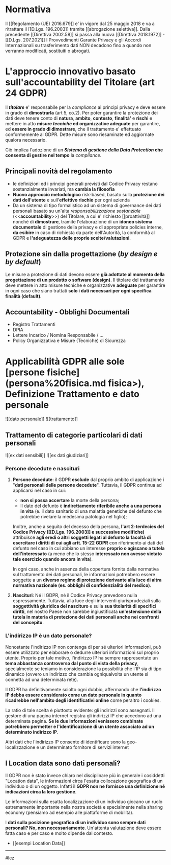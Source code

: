 # Normativa
Il [[Regolamento (UE) 2016.679]] e' in vigore dal 25 maggio 2018 e va a ritrattare il [[D.Lgs. 196.2003]] tramite [[abrogazione selettiva]].
Dalla precedente [[Direttiva 2002.58]] si passa alla nuova [[Direttiva 2018.1972]] - [[D.Lgs. 207.2021]]
I Provvedimenti Garante Privacy e gli Accordi Internazionali su trasferimento dati NON decadono fino a quando non verranno modificati, sostituiti o abrogati.

# L'approccio innovativo basato sull'accountability del Titolare (art 24 GDPR)
Il **_titolare_** e' responsabile per la _compliance_ ai principi privacy e deve essere in grado di **dimostrarla** (art 5, co.2). Per poter garantire la protezione dei dati deve tenere conto di **natura**, **ambito**, **contesto**, **finalità'** e **rischi** e mettere in atto **misure _tecniche_ ed organizzative adeguate** per garantire, ed **essere in grado di dimostrare**, che il trattamento e' effettuato conformemente al GDPR. Dette misure sono riesaminate ed aggiornate qualora necessario.

Ciò implica l'adozione di un **_Sistema di gestione della Data Protection_ che consenta di gestire nel tempo** la _compliance_.

## Principali novità del regolamento
- le definizioni ed i principi generali previsti dal Codice Privacy restano sostanzialmente invariati, ma **cambia la filosofia**
- **Nuovo approccio metodologico** risk-based, basato sulla **protezione dei dati dell'utente** e sull'**effettivo rischio** per ogni azienda
- Da un sistema di tipo formalistico ad un sistema di governance dei dati personali basato su un'alta _responsabilizzazione sostanziale_ (\<\<**accountability**>>)  del Titolare, a cui e' richiesto [[proattività]] nonché di **dimostrare**, tramite l'elaborazione di un **idoneo sistema documentale** di gestione della privacy e di appropriate policies interne, **da esibire** in caso di richiesta da parte dell'Autorità, la conformità al GDPR e **l'adeguatezza delle proprie scelte/valutazioni**.

## Protezione sin dalla progettazione (_by design e by default_)

Le misure a protezione di dati devono essere **già adottate al momento della progettazione di un prodotto o software (design)**.
Il titolare del trattamento deve mettere in atto misure tecniche e organizzative **adeguate** per garantire in ogni caso che siano trattati **solo i dati necessari per ogni specifica finalità (default)**.

## Accountability - Obblighi Documentali
- Registro Trattamenti
- DPIA
- Lettere Incarico / Nomina Responsabile / ...
- Policy Organizzativa e Misure (Tecniche) di Sicurezza

# Applicabilità GDPR alle sole [persone fisiche](persona%20fisica.md fisica>), Definizione Trattamento e dato personale

![[dato personale]]
![[trattamento]]
 
## Trattamento di categorie particolari di dati personali
![[ex dati sensibili]]
![[ex dati giudiziari]]

### Persone decedute e nascituri
1. **Persone decedute**: il GDPR **esclude** dal proprio ambito di applicazione i "**dati personali delle persone decedute**". Tuttavia, il GDPR continua ad applicarsi nel caso in cui:
	-  **non si possa accertare** la morte della persona;
	- Il dato del defunto è **indirettamente riferibile anche a una persona in vita** (e. il dato sanitario di una malattia genetiche del defunto che potrebbe rivelare la medesima patologia nel figlio);

	Inoltre, anche a seguito del decesso della persona, **l'art 2-terdecies del Codice Privacy ([[D.Lgs. 196.2003]] e successive modifiche)** attribuisce **agli eredi o altri soggetti legati al defunto la facoltà di esercitare i diritti di cui agli artt. 15-22 GDPR** con riferimento ai dati del defunto nel caso in cui abbiano un interesse **proprio o agiscano a tutela dell'interessato** (a meno che lo stesso **interessato non avesse vietato tale esercizio quando ancora in vita**).

	In  ogni caso, anche in assenza della copertura fornita dalla normativa sul trattamento dei dati personali, le informazioni potrebbero essere soggette a un **diverso regime di protezione derivante alla luce di altra normativa nazionale (es. obblighi di confidenzialità del medico)**.

2. **Nascituri**: Né il GDPR, né il Codice Privacy prevedono nulla espressamente. Tuttavia, alla luce degli interventi giurisprudeziali sulla **soggettività giuridica del nascituro** e sulla **sua titolarità di specifici diritti**, nel nostro Paese non sarebbe ingiustificata **un'estensione della tutela in materia di protezione dei dati personali anche nei confronti del concepito**.

### L'indirizzo IP è un dato personale?
Nonostante l'indirizzo IP non contenga di per sé ulteriori informazioni, può essere utilizzato per elaborare o dedurre ulteriori informazioni sul proprio utente. Proprio per tale motivo, l'indirizzo IP ha sempre rappresentato un **tema abbastanza controverso dal punto di vista della privacy**, specialmente se teniamo in considerazione la possibilità che l'IP sia di tipo dinamico )ovvero un indirizzo che cambia ogniqualvolta un utente si connetta ad una determinata rete).

Il GDPR ha definitivamente sciolto ogni dubbio, affermando che **l'indirizzo IP debba essere considerato come un dato personale in quanto ricadrebbe nell'ambito degli identificativi online** come peraltro i cookies.

La ratio di tale scelta è piuttosto evidente: gli indirizzi sono assegnati. Il gestore di una pagina internet registra gli indirizzi IP che accedono ad una determinata pagina. **Se le due informazioni venissero combinate potrebbero permetter e l'identificazione di un utente associato ad un determinato indirizzo IP**.

Altri dati che l'indirizzo IP consente di identificare sono la geo-localizzazione e un determinato fornitore di servizi internet

## I Location data sono dati personali?
Il GDPR non è stato invece chiaro nel disciplinare più in generale i cosiddetti "Location data", le informazioni circa l'esatta collocazione geografica di un individuo o di un oggetto. Infatti il **GDPR non ne fornisce una definizione né indicazioni circa la loro gestione**.

Le informazioni sulla esatta localizzazione di un individuo giocano un ruolo estremamente importante nella nostra società e specialmente nella sharing economy (pensiamo ad esempio alle piattaforme di mobilità).

I **dati sulla posizione geografica di un individuo sono sempre dati personali? No, non necessariamente**. Un'attenta valutazione deve essere fatta caso e per caso e molto dipende dal contesto.

- [[esempi Location Data]]

---
#lez 